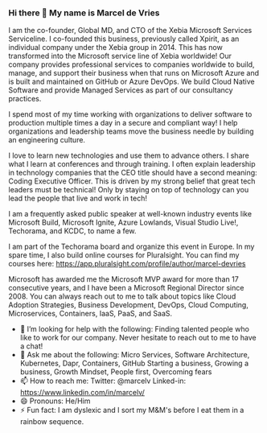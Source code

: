 ### Hi there 👋 My name is Marcel de Vries

I am the co-founder, Global MD, and CTO of the Xebia Microsoft Services Serviceline. I co-founded this business, previously called Xpirit, as an individual company under the Xebia group in 2014. This has now transformed into the Microsoft service line of Xebia worldwide! Our company provides professional services to companies worldwide to build, manage, and support their business when that runs on Microsoft Azure and is built and maintained on GitHub or Azure DevOps. We build Cloud Native Software and provide Managed Services as part of our consultancy practices.

I spend most of my time working with organizations to deliver software to production multiple times a day in a secure and compliant way! I help organizations and leadership teams move the business needle by building an engineering culture.

I love to learn new technologies and use them to advance others. I share what I learn at conferences and through training.  I often explain leadership in technology companies that the CEO title should have a second meaning: Coding Executive Officer. This is driven by my strong belief that great tech leaders must be technical! Only by staying on top of technology can you lead the people that live and work in tech!

I am a frequently asked public speaker at well-known industry events like Microsoft Build, Microsoft Ignite, Azure Lowlands, Visual Studio Live!, Techorama, and KCDC, to name a few.

I am part of the Techorama board and organize this event in Europe. In my spare time, I also build online courses for Pluralsight. You can find my courses here: https://app.pluralsight.com/profile/author/marcel-devries

Microsoft has awarded me the Microsoft MVP award for more than 17 consecutive years, and I have been a Microsoft Regional Director since 2008. You can always reach out to me to talk about topics like Cloud Adoption Strategies, Business Development, DevOps, Cloud Computing, Microservices, Containers, IaaS, PaaS, and SaaS.

- 🤔 I’m looking for help with the following: Finding talented people who like to work for our company. 
Never hesitate to reach out to me to have a chat!
- 💬 Ask me about the following: Micro Services, Software Architecture, Kubernetes, Dapr, Containers, GitHub
Starting a business, Growing a business, Growth Mindset, People first, Overcoming fears
- 📫 How to reach me: 
Twitter: @marcelv
Linked-in: https://www.linkedin.com/in/marcelv/
- 😄 Pronouns: He/Him
- ⚡ Fun fact: I am dyslexic and I sort my M&M's before I eat them in a rainbow sequence.
